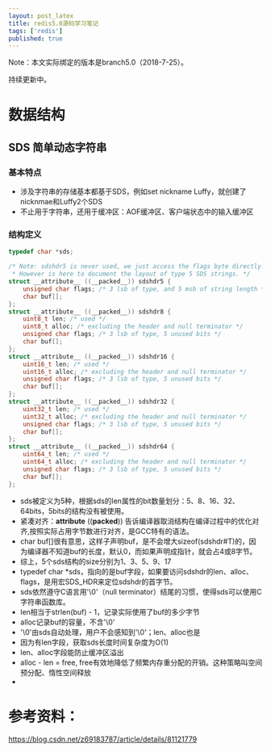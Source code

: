 ```yaml
---
layout: post_latex
title: redis5.0源码学习笔记
tags: ['redis']
published: true
---
```


Note：本文实际绑定的版本是branch5.0（2018-7-25）。

持续更新中。

<!--more-->

# 数据结构

## SDS 简单动态字符串

### 基本特点

- 涉及字符串的存储基本都基于SDS，例如set nickname Luffy，就创建了nicknmae和Luffy2个SDS
- 不止用于字符串，还用于缓冲区：AOF缓冲区、客户端状态中的输入缓冲区

### 结构定义

```c
typedef char *sds;

/* Note: sdshdr5 is never used, we just access the flags byte directly.
 * However is here to document the layout of type 5 SDS strings. */
struct __attribute__ ((__packed__)) sdshdr5 {
    unsigned char flags; /* 3 lsb of type, and 5 msb of string length */
    char buf[];
};
struct __attribute__ ((__packed__)) sdshdr8 {
    uint8_t len; /* used */
    uint8_t alloc; /* excluding the header and null terminator */
    unsigned char flags; /* 3 lsb of type, 5 unused bits */
    char buf[];
};
struct __attribute__ ((__packed__)) sdshdr16 {
    uint16_t len; /* used */
    uint16_t alloc; /* excluding the header and null terminator */
    unsigned char flags; /* 3 lsb of type, 5 unused bits */
    char buf[];
};
struct __attribute__ ((__packed__)) sdshdr32 {
    uint32_t len; /* used */
    uint32_t alloc; /* excluding the header and null terminator */
    unsigned char flags; /* 3 lsb of type, 5 unused bits */
    char buf[];
};
struct __attribute__ ((__packed__)) sdshdr64 {
    uint64_t len; /* used */
    uint64_t alloc; /* excluding the header and null terminator */
    unsigned char flags; /* 3 lsb of type, 5 unused bits */
    char buf[];
};
```

- sds被定义为5种，根据sds的len属性的bit数量划分：5、8、16、32、64bits，5bits的结构没有被使用。
- 紧凑对齐：__attribute__ ((__packed__)) 告诉编译器取消结构在编译过程中的优化对齐,按照实际占用字节数进行对齐，是GCC特有的语法。
- char buf[]很有意思，这样子声明buf，是不会增大sizeof(sdshdr#T)的，因为编译器不知道buf的长度，默认0，而如果声明成指针，就会占4或8字节。
- 综上，5个sds结构的size分别为1、3、5、9、17
- typedef char *sds，指向的是buf字段，如果要访问sdshdr的len、alloc、flags，是用宏SDS_HDR来定位sdshdr的首字节。
- sds依然遵守C语言用'\0'（null terminator）结尾的习惯，使得sds可以使用C字符串函数库。
- len相当于strlen(buf) - 1，记录实际使用了buf的多少字节
- alloc记录buf的容量，不含'\0'
- '\0'由sds自动处理，用户不会感知到'\0'；len、alloc也是
- 因为有len字段，获取sds长度时间复杂度为O(1)
- len、alloc字段能防止缓冲区溢出
- alloc - len = free, free有效地降低了频繁内存重分配的开销。这种策略叫空间预分配、惰性空间释放
- 

# 参考资料：


https://blog.csdn.net/z69183787/article/details/81121779